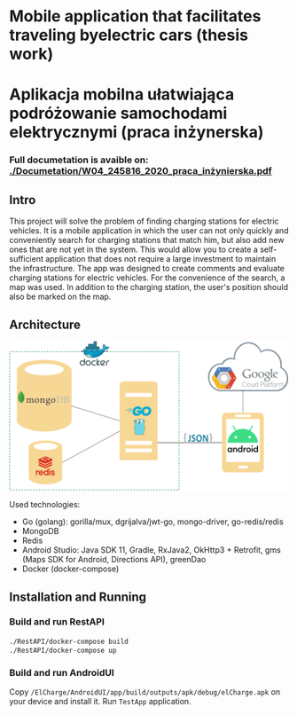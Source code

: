 # Mobile application that facilitates traveling byelectric cars (thesis work)

# Aplikacja mobilna ułatwiająca podróżowanie samochodami elektrycznymi (praca inżynerska)

### Full documetation is avaible on: [./Documetation/W04_245816_2020_praca_inżynierska.pdf](https://github.com/Despenrado/ElCharge/blob/master/Documentation/W04_245816_2020_praca_in%C5%BCynierska.pdf)

## Intro

This project will solve the problem of finding charging stations for electric vehicles. It is a mobile application in which the user can not only quickly and conveniently search for charging stations that match him, but also add new ones that are not yet in the system. This would allow you to create a self-sufficient application that does not require a large investment to maintain the infrastructure. The app was designed to create comments and evaluate charging stations for electric vehicles. For the convenience of the search, a map was used. In addition to the charging station, the user's position should also be marked on the map.

## Architecture

![Documentation/rys02/system_architecture_diagram4.png](Documentation/rys02/system_architecture_diagram4.png)

Used technologies:

- Go (golang): gorilla/mux, dgrijalva/jwt-go, mongo-driver, go-redis/redis
- MongoDB
- Redis
- Android Studio: Java SDK 11, Gradle, RxJava2, OkHttp3 + Retrofit, gms (Maps SDK for Android, Directions API), greenDao
- Docker (docker-compose)

## Installation and Running

### Build and run RestAPI

```
./RestAPI/docker-compose build
./RestAPI/docker-compose up
```

### Build and run AndroidUI

Copy `/ElCharge/AndroidUI/app/build/outputs/apk/debug/elCharge.apk` on your device and install it. Run `TestApp` application.
